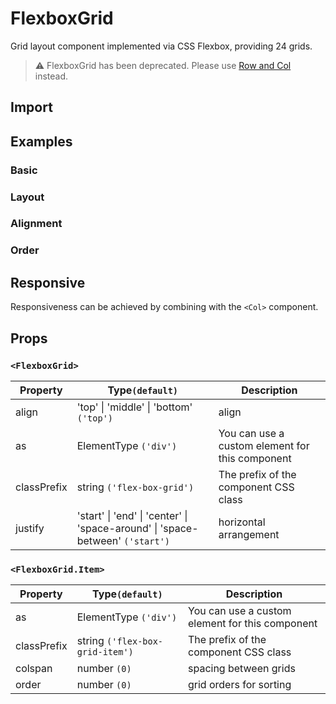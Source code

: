 # FlexboxGrid

Grid layout component implemented via CSS Flexbox, providing 24 grids.

> ⚠️ FlexboxGrid has been deprecated. Please use [Row and Col](/components/grid/) instead.

## Import

<!--{include:<import-guide>}-->

## Examples

### Basic

 <!--{include:`basic.md`}-->

### Layout

 <!--{include:`justify.md`}-->

### Alignment

 <!--{include:`align.md`}-->

### Order

 <!--{include:`order.md`}-->

## Responsive

Responsiveness can be achieved by combining with the `<Col>` component.

<!--{include:<example-responsive>}-->

## Props

### `<FlexboxGrid>`

| Property    | Type`(default)`                                                               | Description                                     |
| ----------- | ----------------------------------------------------------------------------- | ----------------------------------------------- |
| align       | 'top' \| 'middle' \| 'bottom' `('top')`                                       | align                                           |
| as          | ElementType `('div')`                                                         | You can use a custom element for this component |
| classPrefix | string `('flex-box-grid')`                                                    | The prefix of the component CSS class           |
| justify     | 'start' \| 'end' \| 'center' \| 'space-around' \| 'space-between' `('start')` | horizontal arrangement                          |

### `<FlexboxGrid.Item>`

| Property    | Type`(default)`                 | Description                                     |
| ----------- | ------------------------------- | ----------------------------------------------- |
| as          | ElementType `('div')`           | You can use a custom element for this component |
| classPrefix | string `('flex-box-grid-item')` | The prefix of the component CSS class           |
| colspan     | number `(0)`                    | spacing between grids                           |
| order       | number `(0)`                    | grid orders for sorting                         |
